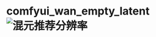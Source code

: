 # comfyui_wan_empty_latent![混元推荐分辨率](https://github.com/user-attachments/assets/9add6efa-df52-4dc4-9c56-751084285627)
